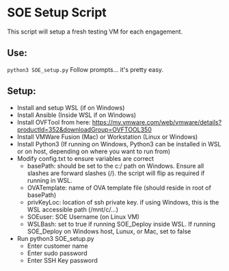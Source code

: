 # SOE Setup Script

This script will setup a fresh testing VM for each engagement.

## Use:
`python3 SOE_setup.py`
Follow prompts... it's pretty easy.

## Setup:
- Install and setup WSL (if on Windows)
- Install Ansible (Inside WSL if on Windows)
- Install OVFTool from here: https://my.vmware.com/web/vmware/details?productId=352&downloadGroup=OVFTOOL350
- Install VMWare Fusion (Mac) or Workstation (Linux or Windows)
- Install Python3 (If running on Windows, Python3 can be installed in WSL or on host, depending on where you want to run from)
- Modify config.txt to ensure variables are correct
  - basePath: should be set to the c:/ path on Windows. Ensure all slashes are forward slashes (/). the script will flip as required if running in WSL.
  - OVATemplate: name of OVA template file (should reside in root of basePath)
  - privKeyLoc: location of ssh private key. if using Windows, this is the WSL accessible path (/mnt/c/...)
  - SOEuser: SOE Username (on Linux VM)
  - WSLBash: set to true if running SOE_Deploy inside WSL. If running SOE_Deploy on Windows host, Lunux, or Mac, set to false
- Run python3 SOE_setup.py
  - Enter customer name
  - Enter sudo password
  - Enter SSH Key password
